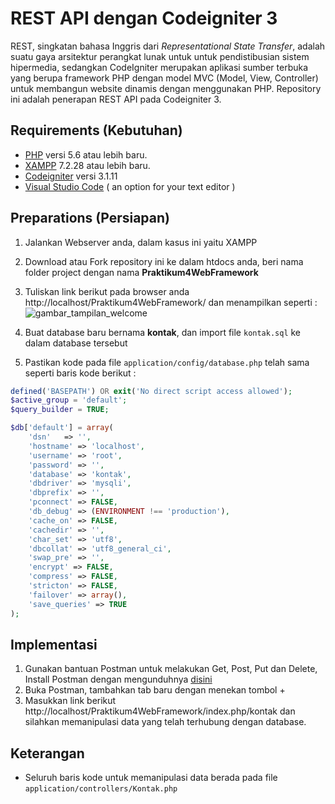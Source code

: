 # REST API dengan Codeigniter 3

REST, singkatan bahasa Inggris dari _Representational State Transfer_, adalah suatu gaya arsitektur perangkat lunak untuk untuk pendistibusian sistem hipermedia, sedangkan CodeIgniter merupakan aplikasi sumber terbuka yang berupa framework PHP dengan model MVC (Model, View, Controller) untuk membangun website dinamis dengan menggunakan PHP. Repository ini adalah penerapan REST API pada Codeigniter 3.

## Requirements (Kebutuhan)
- [PHP](https://php.net/) versi 5.6 atau lebih baru.
- [XAMPP](https://www.apachefriends.org/download.html) 7.2.28 atau lebih baru.
- [Codeigniter](https://codeigniter.com/en/download) versi 3.1.11
- [Visual Studio Code](https://code.visualstudio.com/download) ( an option for your text editor )

## Preparations (Persiapan)
1. Jalankan Webserver anda, dalam kasus ini yaitu XAMPP
2. Download atau Fork repository ini ke dalam htdocs anda, beri nama folder project dengan nama **Praktikum4WebFramework**
3. Tuliskan link berikut pada browser anda http://localhost/Praktikum4WebFramework/ dan menampilkan seperti :
![gambar_tampilan_welcome](https://lh3.googleusercontent.com/sHOXft-959Sbv42HCulAAgdQ3blqYHSok8Ky7CQtKRd_giTpUqyiyXstvmX5h7zm3hMGjD3Jjp0-gNDJx_ht-SLR-81uSfChcFOQTkRu93UetULSLhl3882nL_t9IFydGJL_fK6i6pkjB13vtTALHPNvDpVhZhVn-4AfjPP1i7xkcAG3KWmrE5VMu7J3IzVzehIKnJdvIxgovRNstxDP5urQi0sCGCwjCmSKWrIfdDHplPicPPXXB8dioa0T7hqUr7cq6ILH5Vo5rmk_vxprU0UhKedJ2RCOkrI_lQ86781M9VJIXkb2JadOaJGh5DzrLSmGFUxHyVA2-ciDpILbZ-i8yEQ49oaba775dU8w7ZFEMdp5zMVPxIGJcZjXu2bvMqpGqASHAJ6yZdiaHfAxit5XV6d2tKHLMxAQKd5TzEry9N6yCe34uvNnHSojY4HpjqGzSmrCW0K14FhQfsWsPrd3YRJRnaZeFzT-_rGAryHsGu-MOcFAdQzBS4Mcjr1uzxE6Jt-Xp7AIlayVWMWXwRxOTPK3WrpaKdCNPMoqfm8NwoUeiGWQQqJPlHIfE5ZIU0l6E4gxcCV46j_M7jS1eHW2qkNoiA2dfpxJ8rEsig1ojzSo_X0YM5kShmpd9fNI1i81ZFCzhxC-Tm4T49W2sr537LicNd60-BOKUilR9MDClQY=w1920-h349-no)


4. Buat database baru bernama **kontak**, dan import file `kontak.sql` ke dalam database tersebut <br>
5. Pastikan kode pada file `application/config/database.php` telah sama seperti baris kode berikut :
``` php
defined('BASEPATH') OR exit('No direct script access allowed');
$active_group = 'default';
$query_builder = TRUE;

$db['default'] = array(
    'dsn'   => '',
    'hostname' => 'localhost',
    'username' => 'root',
    'password' => '',
    'database' => 'kontak',
    'dbdriver' => 'mysqli',
    'dbprefix' => '',
    'pconnect' => FALSE,
    'db_debug' => (ENVIRONMENT !== 'production'),
    'cache_on' => FALSE,
    'cachedir' => '',
    'char_set' => 'utf8',
    'dbcollat' => 'utf8_general_ci',
    'swap_pre' => '',
    'encrypt' => FALSE,
    'compress' => FALSE,
    'stricton' => FALSE,
    'failover' => array(),
    'save_queries' => TRUE
);
```

## Implementasi

1. Gunakan bantuan Postman untuk melakukan Get, Post, Put dan Delete, Install Postman dengan mengunduhnya [disini](https://www.postman.com/downloads/)
2. Buka Postman, tambahkan tab baru dengan menekan tombol + 
3. Masukkan link berikut http://localhost/Praktikum4WebFramework/index.php/kontak dan silahkan memanipulasi data yang telah terhubung dengan database.


## Keterangan
- Seluruh baris kode untuk memanipulasi data berada pada file `application/controllers/Kontak.php`

